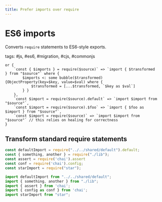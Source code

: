 ```yaml
---
title: Prefer imports over require
---
```


# ES6 imports

Converts `require` statements to ES6-style exports.

tags: #js, #es6, #migration, #cjs, #commonjs

```grit
or {
    `const { $imports } = require($source)` => `import { $transformed } from "$source"` where {
        $imports <: some bubble($transformed) {ObjectProperty(key=$key, value=$val) where {
            $transformed = [...$transformed, `$key as $val`]
        } }
    },
    `const $import = require($source).default` => `import $import from "$source"`,
    `const $import = require($source).$foo` => `import { $foo as $import } from "$source"`,
    `const $import = require($source)` => `import $import from "$source"` // this relies on healing for correctness
}
```

## Transform standard require statements

```js
const defaultImport = require("../../shared/default").default;
const { something, another } = require("./lib");
const assert = require('chai').assert 
const conf = require('chai').config;
const starImport = require("star");
```

```ts
import defaultImport from "../../shared/default";
import { something, another } from "./lib";
import { assert } from 'chai';
import { config as conf } from 'chai';
import starImport from "star";
```
